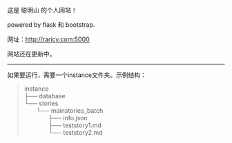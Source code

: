 这是 聪明山 的个人网站！

powered by flask 和 bootstrap.

网址：http://raricy.com:5000

网站还在更新中。

---

如果要运行，需要一个instance文件夹。示例结构：   
> instance   
> ├── database   
> └── stories   
> &emsp;&emsp;└── mainstories_batch   
> &emsp;&emsp;&emsp;&emsp;├── info.json   
> &emsp;&emsp;&emsp;&emsp;├── teststory1.md   
> &emsp;&emsp;&emsp;&emsp;└── teststory2.md
